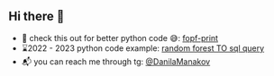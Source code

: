 ## Hi there 👋

- 🐍 check this out for better python code 😅: [fopf-print](https://github.com/orgs/fopf-print/repositories)
- ⌛2022 - 2023 python code example: [random forest TO sql query](https://github.com/DanilaDanila/Hokokuji)
- 📬 you can reach me through tg: [@DanilaManakov](t.me/DanilaManakov)

<!--
**DanilaDanila/DanilaDanila** is a ✨ _special_ ✨ repository because its `README.md` (this file) appears on your GitHub profile.

Here are some ideas to get you started:

- 🔭 I’m currently working on ...
- 🌱 I’m currently learning ...
- 👯 I’m looking to collaborate on ...
- 🤔 I’m looking for help with ...
- 💬 Ask me about ...
- 📫 How to reach me: ...
- 😄 Pronouns: ...
- ⚡ Fun fact: ...
-->
